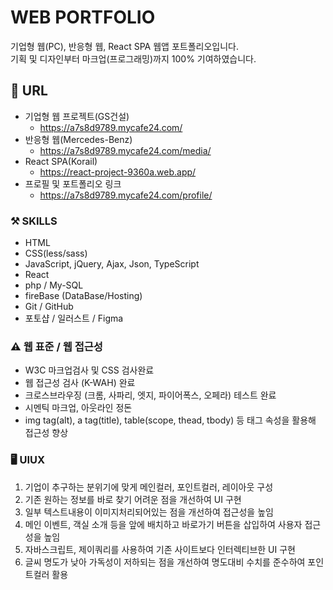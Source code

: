 # WEB PORTFOLIO

기업형 웹(PC), 반응형 웹, React SPA 웹앱 포트폴리오입니다.<br>
기획 및 디자인부터 마크업(프로그래밍)까지 100% 기여하였습니다. <br>

## 🔗 URL

- 기업형 웹 프로젝트(GS건설)
  - https://a7s8d9789.mycafe24.com/
- 반응형 웹(Mercedes-Benz)
  - https://a7s8d9789.mycafe24.com/media/
- React SPA(Korail)
  - https://react-project-9360a.web.app/
- 프로필 및 포트폴리오 링크
  - https://a7s8d9789.mycafe24.com/profile/

### ⚒️ SKILLS

- HTML
- CSS(less/sass)
- JavaScript, jQuery, Ajax, Json, TypeScript
- React
- php / My-SQL
- fireBase (DataBase/Hosting)
- Git / GitHub
- 포토샵 / 일러스트 / Figma

### ⚠️ 웹 표준 / 웹 접근성

- W3C 마크업검사 및 CSS 검사완료
- 웹 접근성 검사 (K-WAH) 완료
- 크로스브라우징 (크롬, 사파리, 엣지, 파이어폭스, 오페라) 테스트 완료
- 시멘틱 마크업, 아웃라인 정돈
- img tag(alt), a tag(title), table(scope, thead, tbody) 등 태그 속성을 활용해 접근성 향상

### 🖥️ UIUX

1. 기업이 추구하는 분위기에 맞게 메인컬러, 포인트컬러, 레이아웃 구성
2. 기존 원하는 정보를 바로 찾기 어려운 점을 개선하여 UI 구현
3. 일부 텍스트내용이 이미지처리되어있는 점을 개선하여 접근성을 높임
4. 메인 이벤트, 객실 소개 등을 앞에 배치하고 바로가기 버튼을 삽입하여 사용자 접근성을 높임
5. 자바스크립트, 제이쿼리를 사용하여 기존 사이트보다 인터렉티브한 UI 구현
6. 글씨 명도가 낮아 가독성이 저하되는 점을 개선하여 명도대비 수치를 준수하여 포인트컬러 활용
